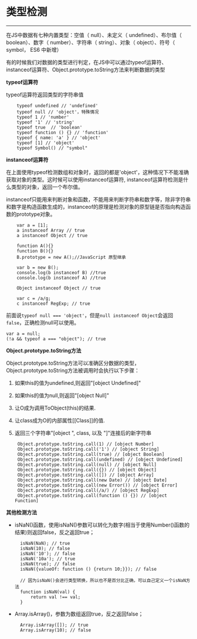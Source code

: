 # 类型检测 #


----------

在JS中数据有七种内置类型：空值（ null）、未定义（ undefined）、布尔值（ boolean）、数字（ number）、字符串（ string）、对象（ object）、符号（ symbol， ES6 中新增）

有的时候我们对数据的类型进行判定，在JS中可以通过typeof运算符、instanceof运算符、Object.prototype.toString方法来判断数据的类型

**typeof运算符**

typeof运算符返回类型的字符串值
		
		typeof undefined // 'undefined'
		typeof null // 'object'，特殊情况
		typeof 1 // 'number'
		typeof '1' // 'string'
		typeof true  // 'boolean'
		typeof function () {} // 'function'
		typeof { name: 'a' } // 'object'
		typeof [1] // 'object'
		typeof Symbol() // "symbol"

**instanceof运算符**

在上面使用typeof检测数组和对象时，返回的都是'object'，这种情况下不能准确获取对象的类型。这时候可以使用instanceof运算符, instanceof运算符检测是什么类型的对象，返回一个布尔值。  

instanceof只能用来判断对象和函数，不能用来判断字符串和数字等，除非字符串和数字是构造函数生成的，instanceof的原理是检测对象的原型链是否指向构造函数的prototype对象。

		var a = [1];
		a instanceof Array // true
		a instanceof Object // true

		function A(){} 
		function B(){} 
		B.prototype = new A();//JavaScript 原型继承
		 
		var b = new B(); 
		console.log(b instanceof B) //true 
		console.log(b instanceof A) //true

		Object instanceof Object // true

		var c = /a/g;
		c instanceof RegExp; // true

前面说`typeof null === 'object'`，但是`null instanceof Object`会返回`false`，正确检测null可以使用。

	var a = null;
	(!a && typeof a === "object"); // true

**Object.prototype.toString方法**

Object.prototype.toString方法可以准确区分数据的类型，Object.prototype.toString方法被调用时会执行以下步骤：

1. 如果this的值为undefined,则返回"[object Undefined]"
2. 如果this的值为null,则返回"[object Null]"
3. 让O成为调用ToObject(this)的结果.
4. 让class成为O的内部属性[[Class]]的值.
5. 返回三个字符串"[object ", class, 以及 "]"连接后的新字符串
		
		Object.prototype.toString.call(1) // [object Number] 
        Object.prototype.toString.call('1') // [object String] 
        Object.prototype.toString.call(true) // [object Boolean] 
        Object.prototype.toString.call(undefined) // [object Undefined] 
        Object.prototype.toString.call(null) // [object Null] 
        Object.prototype.toString.call({}) // [object Object] 
        Object.prototype.toString.call([]) // [object Array] 
        Object.prototype.toString.call(new Date) // [object Date] 
        Object.prototype.toString.call(new Error()) // [object Error] 
        Object.prototype.toString.call(/a/) // [object RegExp] 
        Object.prototype.toString.call(function () {}) // [object Function]

**其他检测方法**

- isNaN()函数，使用isNaN()参数可以转化为数字(相当于使用Number()函数的结果)则返回false，反之返回true；

		isNaN(NaN); // true
		isNaN(10); // false
		isNaN('10'); // false
		isNaN('10a'); // true
		isNaN(true); // false
		isNaN({valueOf: function () {return 10;}}); // false

		// 因为isNaN()会进行类型转换，所以也不是百分比正确，可以自己定义一个isNaN方法
		function isNaN(val) {
			return val !== val;
		}

- Array.isArray()，参数为数组返回true，反之返回false；

		Array.isArray([]); // true
		Array.isArray(10); // false


